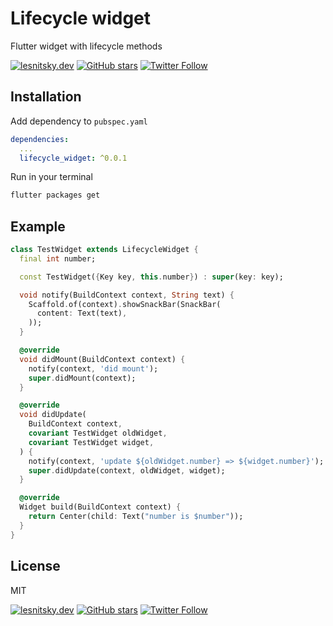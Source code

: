 # Lifecycle widget

Flutter widget with lifecycle methods

[![lesnitsky.dev](https://lesnitsky.dev/icons/shield.svg?hash=42)](https://lesnitsky.dev?utm_source=lifecycle_widget)
[![GitHub stars](https://img.shields.io/github/stars/lesnitsky/lifecycle_widget.svg?style=social)](https://github.com/lesnitsky/lifecycle_widget)
[![Twitter Follow](https://img.shields.io/twitter/follow/lesnitsky_dev.svg?label=Follow%20me&style=social)](https://twitter.com/lesnitsky_dev)

## Installation

Add dependency to `pubspec.yaml`

```yaml
dependencies:
  ...
  lifecycle_widget: ^0.0.1
```

Run in your terminal

```sh
flutter packages get
```

## Example

```dart
class TestWidget extends LifecycleWidget {
  final int number;

  const TestWidget({Key key, this.number}) : super(key: key);

  void notify(BuildContext context, String text) {
    Scaffold.of(context).showSnackBar(SnackBar(
      content: Text(text),
    ));
  }

  @override
  void didMount(BuildContext context) {
    notify(context, 'did mount');
    super.didMount(context);
  }

  @override
  void didUpdate(
    BuildContext context,
    covariant TestWidget oldWidget,
    covariant TestWidget widget,
  ) {
    notify(context, 'update ${oldWidget.number} => ${widget.number}');
    super.didUpdate(context, oldWidget, widget);
  }

  @override
  Widget build(BuildContext context) {
    return Center(child: Text("number is $number"));
  }
}
```

## License

MIT

[![lesnitsky.dev](https://lesnitsky.dev/icons/shield.svg?hash=42)](https://lesnitsky.dev?utm_source=lifecycle_widget)
[![GitHub stars](https://img.shields.io/github/stars/lesnitsky/lifecycle_widget.svg?style=social)](https://github.com/lesnitsky/lifecycle_widget)
[![Twitter Follow](https://img.shields.io/twitter/follow/lesnitsky_dev.svg?label=Follow%20me&style=social)](https://twitter.com/lesnitsky_dev)
